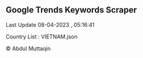 

## Google Trends Keywords Scraper 
 
Last Update 08-04-2023 , 05:16:41

Country List :
VIETNAM.json



© Abdul Muttaqin 
